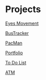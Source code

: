 # Projects
<a href="https://prevar.github.io/SHAREDprojects/GitPortfolio/eyemovement">Eyes Movement</a>

<a href="https://prevar.github.io/SHAREDprojects/GitPortfolio/bustracker">BusTracker</a>

<a href="https://prevar.github.io/SHAREDprojects/GitPortfolio/pacman/pacman.html">PacMan</a>

<a href="https://prevar.github.io/SHAREDprojects/GitPortfolio/portfolio/website">Portfolio</a>

<a href="https://prevar.github.io/SHAREDprojects/GitPortfolio/todo">To Do List</a>

<a href="https://prevar.github.io/SHAREDprojects/GitPortfolio/atm2/standalone.html">ATM</a>
